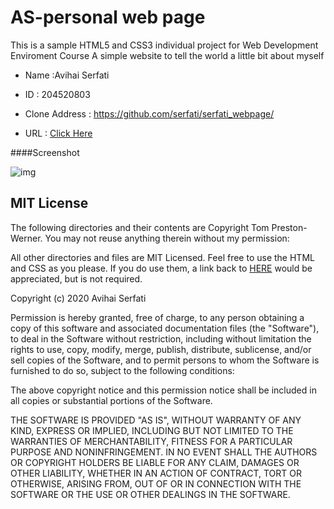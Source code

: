 # AS-personal web page
This is a sample HTML5 and CSS3 individual project for
Web Development Enviroment Course 
A simple website to tell the world a little bit about myself

- Name :Avihai Serfati
- ID : 204520803

- Clone Address : https://github.com/serfati/serfati_webpage/

- URL : [Click Here](https://serfati.github.io/serfati_webpage/)

####Screenshot

![img](https://picresize.com/images/rsz_screenshot_from_2020-03-19_16-56-50.jpg)
## MIT License

The following directories and their contents are Copyright Tom Preston-Werner.
You may not reuse anything therein without my permission:

All other directories and files are MIT Licensed. Feel free to use the HTML and
CSS as you please. If you do use them, a link back to
[HERE](https://serfati.github.io/serfati_webpage/) would be appreciated, but is not required.

Copyright (c) 2020 Avihai Serfati

Permission is hereby granted, free of charge, to any person obtaining a copy
of this software and associated documentation files (the "Software"), to deal
in the Software without restriction, including without limitation the rights
to use, copy, modify, merge, publish, distribute, sublicense, and/or sell
copies of the Software, and to permit persons to whom the Software is
furnished to do so, subject to the following conditions:

The above copyright notice and this permission notice shall be included in all
copies or substantial portions of the Software.

THE SOFTWARE IS PROVIDED "AS IS", WITHOUT WARRANTY OF ANY KIND, EXPRESS OR
IMPLIED, INCLUDING BUT NOT LIMITED TO THE WARRANTIES OF MERCHANTABILITY,
FITNESS FOR A PARTICULAR PURPOSE AND NONINFRINGEMENT. IN NO EVENT SHALL THE
AUTHORS OR COPYRIGHT HOLDERS BE LIABLE FOR ANY CLAIM, DAMAGES OR OTHER
LIABILITY, WHETHER IN AN ACTION OF CONTRACT, TORT OR OTHERWISE, ARISING FROM,
OUT OF OR IN CONNECTION WITH THE SOFTWARE OR THE USE OR OTHER DEALINGS IN THE
SOFTWARE.

